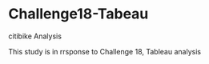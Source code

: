 # Challenge18-Tabeau




citibike Analysis

This study is in rrsponse to Challenge 18, Tableau analysis 

